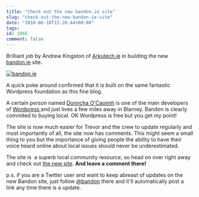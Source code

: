 ```yaml
---
title: "Check out the new bandon.ie site"
slug: "check-out-the-new-bandon-ie-site"
date: "2010-06-10T15:26:44+00:00"
tags:
id: 1066
comment: false
---
```


Brilliant job by Andrew Kingston of [Arkutech.ie](http://arkutech.ie) in building the new[ bandon.ie](http://www.bandon.ie/) site.

[![](https://s3-eu-west-1.amazonaws.com/conoroneill.com/wp-content/uploads/2010/06/bandon_ie-300x61.jpg "bandon.ie")](http://www.bandon.ie/)

A quick poke around confirmed that it is built on the same fantastic Wordpress foundation as this fine blog.

A certain person named [Donncha O'Caoimh](http://ocaoimh.ie/) is one of the main developers of [Wordpress ](http://www.wordpress.org/)and just lives a few miles away in Blarney. Bandon is clearly commited to buying local. OK Wordpress is free but you get my point!

The site is now much easier for Trevor and the crew to update regularly and most importantly of all, the site now has comments. This might seem a small thing to you but the importance of giving people the ability to have their voice heard online about local issues should never be underestimated.

The site is  a superb local community resource, so head on over right away and check out [the new site](http://www.bandon.ie). **And leave a comment there!**

p.s. if you are a Twitter user and want to keep abreast of updates on the new Bandon site, just follow [@bandon](http://twitter.com/bandon) there and it'll automatically post a link any time there is a update.
